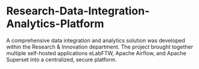 # Research-Data-Integration-Analytics-Platform
A comprehensive data integration and analytics solution was developed within the Research &amp; Innovation department. The project brought together multiple self-hosted applications eLabFTW, Apache Airflow, and Apache Superset into a centralized, secure platform.
